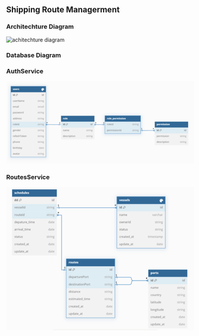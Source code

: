 ## Shipping Route Managerment
### Architechture Diagram

![achitechture diagram](https://github.com/user-attachments/assets/1178140a-4651-4abf-9108-f1d9895eb9b5)

### Database Diagram
### AuthService
![database diagram of AuthService](image.png)

### RoutesService
![database diagram of RoutesService](image-1.png)
